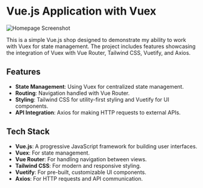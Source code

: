 # Vue.js Application with Vuex

![Homepage Screenshot](./public/images/homepage.png)

This is a simple Vue.js shop designed to demonstrate my ability to work with Vuex for state management. The project
includes features showcasing the integration of Vuex with Vue Router, Tailwind CSS, Vuetify, and Axios.

## Features

- **State Management**: Using Vuex for centralized state management.
- **Routing**: Navigation handled with Vue Router.
- **Styling**: Tailwind CSS for utility-first styling and Vuetify for UI components.
- **API Integration**: Axios for making HTTP requests to external APIs.

## Tech Stack

- **Vue.js**: A progressive JavaScript framework for building user interfaces.
- **Vuex**: For state management.
- **Vue Router**: For handling navigation between views.
- **Tailwind CSS**: For modern and responsive styling.
- **Vuetify**: For pre-built, customizable UI components.
- **Axios**: For HTTP requests and API communication.

